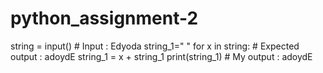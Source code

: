 # python_assignment-2
string = input()                                                           # Input : Edyoda
string_1=" "
for x in string:                                                           # Expected output : adoydE
    string_1 = x + string_1
print(string_1)                                                            # My output : adoydE
